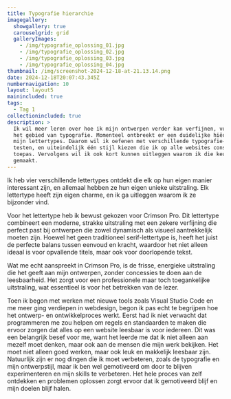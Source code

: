 ```yaml
---
title: Typografie hierarchie
imagegallery:
  showgallery: true
  carouselgrid: grid
  galleryImages:
    - /img/typografie_oplossing_01.jpg
    - /img/typografie_oplossing_02.jpg
    - /img/typografie_oplossing_03.jpg
    - /img/typografie_oplossing_04.jpg
thumbnail: /img/screenshot-2024-12-18-at-21.13.14.png
date: 2024-12-18T20:07:43.345Z
numbernavigation: 10
layout: layout5
mainincluded: true
tags:
  - Tag 1
collectionincluded: true
description: >
  Ik wil meer leren over hoe ik mijn ontwerpen verder kan verfijnen, vooral op
  het gebied van typografie. Momenteel ontbreekt er een duidelijke hiërarchie in
  mijn lettertypes. Daarom wil ik oefenen met verschillende typografie-opties,
  testen, en uiteindelijk één stijl kiezen die ik op alle websites consistent
  toepas. Vervolgens wil ik ook kort kunnen uitleggen waarom ik die keuze heb
  gemaakt.
---
```

Ik heb vier verschillende lettertypes ontdekt die elk op hun eigen manier interessant zijn, en allemaal hebben ze hun eigen unieke uitstraling. Elk lettertype heeft zijn eigen charme, en ik ga uitleggen waarom ik ze bijzonder vind.

Voor het lettertype heb ik bewust gekozen voor Crimson Pro. Dit lettertype combineert een moderne, strakke uitstraling met een zekere verfijning die perfect past bij ontwerpen die zowel dynamisch als visueel aantrekkelijk moeten zijn. Hoewel het geen traditioneel serif-lettertype is, heeft het juist de perfecte balans tussen eenvoud en kracht, waardoor het niet alleen ideaal is voor opvallende titels, maar ook voor doorlopende tekst. 

Wat me echt aanspreekt in Crimson Pro, is de frisse, energieke uitstraling die het geeft aan mijn ontwerpen, zonder concessies te doen aan de leesbaarheid. Het zorgt voor een professionele maar toch toegankelijke uitstraling, wat essentieel is voor het betrekken van de lezer.

Toen ik begon met werken met nieuwe tools zoals Visual Studio Code en me meer ging verdiepen in webdesign, begon ik pas echt te begrijpen hoe het ontwerp- en ontwikkelproces werkt. Eerst had ik niet verwacht dat programmeren me zou helpen om regels en standaarden te maken die ervoor zorgen dat alles op een website leesbaar is voor iedereen. Dit was een belangrijk besef voor me, want het leerde me dat ik niet alleen aan mezelf moet denken, maar ook aan de mensen die mijn werk bekijken. Het moet niet alleen goed werken, maar ook leuk en makkelijk leesbaar zijn. Natuurlijk zijn er nog dingen die ik moet verbeteren, zoals de typografie en mijn ontwerpstijl, maar ik ben wel gemotiveerd om door te blijven experimenteren en mijn skills te verbeteren. Het hele proces van zelf ontdekken en problemen oplossen zorgt ervoor dat ik gemotiveerd blijf en mijn doelen blijf halen.